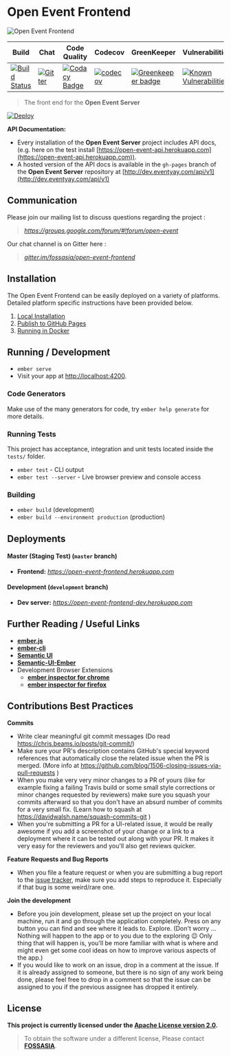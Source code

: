 # Open Event Frontend
![Open Event Frontend](https://storage.googleapis.com/eventyay.com/assets/branding/frontend_branding.png)

| **Build** | **Chat** | **Code Quality** | **Codecov** | **GreenKeeper** | **Vulnerabilities** | **Localized** |
|-----------|----------|------------------|-------------|-----------------|---------------------|---------------|
| [![Build Status](https://travis-ci.org/fossasia/open-event-frontend.svg?branch=development)](https://travis-ci.org/fossasia/open-event-frontend) | [![Gitter](https://img.shields.io/badge/chat-on%20gitter-ff006f.svg?style=flat-square)](https://gitter.im/fossasia/open-event-frontend) | [![Codacy Badge](https://api.codacy.com/project/badge/Grade/0d51cf60fc734d3699fd6eff6054e483)](https://www.codacy.com/app/fossasia/open-event-frontend?utm_source=github.com&amp;utm_medium=referral&amp;utm_content=fossasia/open-event-frontend&amp;utm_campaign=Badge_Grade) | [![codecov](https://codecov.io/gh/fossasia/open-event-frontend/branch/development/graph/badge.svg)](https://codecov.io/gh/fossasia/open-event-frontend) | [![Greenkeeper badge](https://badges.greenkeeper.io/fossasia/open-event-frontend.svg)](https://greenkeeper.io/) | [![Known Vulnerabilities](https://snyk.io/test/github/fossasia/open-event-frontend/badge.svg)](https://snyk.io/test/github/fossasia/open-event-frontend) | [![Crowdin](https://d322cqt584bo4o.cloudfront.net/open-event-frontend/localized.svg)](http://translate.eventyay.com/project/open-event-frontend) |

> The front end for the **Open Event Server**

[![Deploy](https://www.herokucdn.com/deploy/button.svg)](https://heroku.com/deploy)

**API Documentation:**
- Every installation of the **Open Event Server** project includes API docs, (e.g. here on the test install [https://open-event-api.herokuapp.com](https://open-event-api.herokuapp.com)).
- A hosted version of the API docs is available in the `gh-pages` branch of the **Open Event Server** repository at [http://dev.eventyay.com/api/v1](http://dev.eventyay.com/api/v1)

## Communication

Please join our mailing list to discuss questions regarding the project :
 
> *https://groups.google.com/forum/#!forum/open-event*

Our chat channel is on Gitter here :

> *[gitter.im/fossasia/open-event-frontend](https://gitter.im/fossasia/open-event-frontend)*

## Installation

The Open Event Frontend can be easily deployed on a variety of platforms. Detailed platform specific instructions have been provided below.

1. [Local Installation](/docs/installation/local.md)
1. [Publish to GitHub Pages](/docs/installation/Publish-to-GitHub-Pages.md)
1. [Running in Docker](/docs/installation/docker.md)

## Running / Development

* `ember serve`
* Visit your app at [http://localhost:4200](http://localhost:4200).

### Code Generators

Make use of the many generators for code, try `ember help generate` for more details.

### Running Tests

This project has acceptance, integration and unit tests located inside the `tests/` folder.

* `ember test` - CLI output
* `ember test --server` - Live browser preview and console access

### Building

* `ember build` (development)
* `ember build --environment production` (production)

## Deployments

#### Master (Staging Test) (`master` branch)
- **Frontend:** *https://open-event-frontend.herokuapp.com*

#### Development (`development` branch)
- **Dev  server:** *https://open-event-frontend-dev.herokuapp.com*

## Further Reading / Useful Links
* **[ember.js](https://emberjs.com/)**
* **[ember-cli](https://ember-cli.com/)**
* **[Semantic UI](https://semantic-ui.com/)**
* **[Semantic-UI-Ember](https://semantic-org.github.io/Semantic-UI-Ember/)**
* Development Browser Extensions
    * **[ember inspector for chrome](https://chrome.google.com/webstore/detail/ember-inspector/bmdblncegkenkacieihfhpjfppoconhi)**
    * **[ember inspector for firefox](https://addons.mozilla.org/en-US/firefox/addon/ember-inspector/)**

## Contributions Best Practices

**Commits**

* Write clear meaningful git commit messages (Do read https://chris.beams.io/posts/git-commit/)
* Make sure your PR's description contains GitHub's special keyword references that automatically close the related issue when the PR is merged. (More info at https://github.com/blog/1506-closing-issues-via-pull-requests )
* When you make very very minor changes to a PR of yours (like for example fixing a failing Travis build or some small style corrections or minor changes requested by reviewers) make sure you squash your commits afterward so that you don't have an absurd number of commits for a very small fix. (Learn how to squash at https://davidwalsh.name/squash-commits-git )
* When you're submitting a PR for a UI-related issue, it would be really awesome if you add a screenshot of your change or a link to a deployment where it can be tested out along with your PR. It makes it very easy for the reviewers and you'll also get reviews quicker.

**Feature Requests and Bug Reports**

* When you file a feature request or when you are submitting a bug report to the [issue tracker](https://github.com/fossasia/open-event-frontend/issues), make sure you add steps to reproduce it. Especially if that bug is some weird/rare one.

**Join the development**

* Before you join development, please set up the project on your local machine, run it and go through the application completely. Press on any button you can find and see where it leads to. Explore. (Don't worry ... Nothing will happen to the app or to you due to the exploring :wink: Only thing that will happen is, you'll be more familiar with what is where and might even get some cool ideas on how to improve various aspects of the app.)
* If you would like to work on an issue, drop in a comment at the issue. If it is already assigned to someone, but there is no sign of any work being done, please feel free to drop in a comment so that the issue can be assigned to you if the previous assignee has dropped it entirely.

## License

**This project is currently licensed under the [Apache License version 2.0](LICENSE).**

> To obtain the software under a different license, Please contact **[FOSSASIA](https://blog.fossasia.org/contact/)**.

